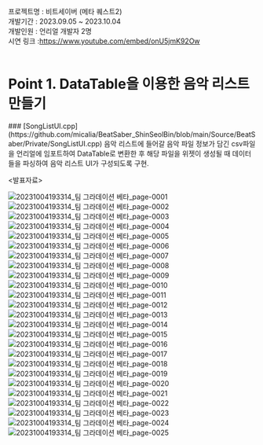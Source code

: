 프로젝트명 : 비트세이버 (메타 퀘스트2) <br>
개발기간 : 2023.09.05 ~ 2023.10.04<br>
개발인원 : 언리얼 개발자 2명<br>
시연 링크 :https://www.youtube.com/embed/onU5jmK92Ow <br>
<br>
<h1>Point 1. DataTable을 이용한 음악 리스트 만들기</h1>
### [SongListUI.cpp](https://github.com/micalia/BeatSaber_ShinSeolBin/blob/main/Source/BeatSaber/Private/SongListUI.cpp)
음악 리스트에 들어갈 음악 파일 정보가 담긴 csv파일을 언리얼에 임포트하여 DataTable로 변환한 후 해당 파일을 위젯이 생성될 때 데이터들을 파싱하여 음악 리스트 UI가 구성되도록 구현.

<br>

<발표자료>
<br>

![20231004193314_팀 그라데이션 베타_page-0001](https://github.com/user-attachments/assets/b7c91789-7074-4770-ab4f-3fb7d3cbaa3c)
![20231004193314_팀 그라데이션 베타_page-0002](https://github.com/user-attachments/assets/4d5c5e34-4f64-47d0-baf6-e6a3fe210cdf)
![20231004193314_팀 그라데이션 베타_page-0003](https://github.com/user-attachments/assets/ddbf8585-d3e3-4f84-a6c4-218e21345a7c)
![20231004193314_팀 그라데이션 베타_page-0004](https://github.com/user-attachments/assets/e0675286-0b38-4c07-8236-8c9f6516bfe9)
![20231004193314_팀 그라데이션 베타_page-0005](https://github.com/user-attachments/assets/a504ed80-aeb4-4a0b-b0d5-4738efb72d3a)
![20231004193314_팀 그라데이션 베타_page-0006](https://github.com/user-attachments/assets/f16a8625-44ba-49a6-86d9-29faca7c65e6)
![20231004193314_팀 그라데이션 베타_page-0007](https://github.com/user-attachments/assets/4bd1a91a-46b9-4997-b60f-d360e1879e08)
![20231004193314_팀 그라데이션 베타_page-0008](https://github.com/user-attachments/assets/1aa91595-c9fd-4690-88dd-183593f80731)
![20231004193314_팀 그라데이션 베타_page-0009](https://github.com/user-attachments/assets/58dec667-7faf-4fa8-a16c-fb04e52db223)
![20231004193314_팀 그라데이션 베타_page-0010](https://github.com/user-attachments/assets/268a8e27-c9b8-4a5a-83ff-809315179c6b)
![20231004193314_팀 그라데이션 베타_page-0011](https://github.com/user-attachments/assets/42583a7c-6ddc-4b65-a54e-936ecd4dd424)
![20231004193314_팀 그라데이션 베타_page-0012](https://github.com/user-attachments/assets/7e67a309-126a-4561-93e7-c34d14b64996)
![20231004193314_팀 그라데이션 베타_page-0013](https://github.com/user-attachments/assets/e093b7bb-9364-4111-8fd9-d0717d63992b)
![20231004193314_팀 그라데이션 베타_page-0014](https://github.com/user-attachments/assets/81c55d14-1a78-4224-aa02-baf17d3a400d)
![20231004193314_팀 그라데이션 베타_page-0015](https://github.com/user-attachments/assets/23aaaf81-b40b-466e-9935-3092b5792c43)
![20231004193314_팀 그라데이션 베타_page-0016](https://github.com/user-attachments/assets/00b43651-2385-4716-8ebf-61dde1f964e5)
![20231004193314_팀 그라데이션 베타_page-0017](https://github.com/user-attachments/assets/93fca671-8b7c-4821-a9b1-4559954e2c74)
![20231004193314_팀 그라데이션 베타_page-0018](https://github.com/user-attachments/assets/017c3545-8fae-4c8b-ae30-a94e386f4766)
![20231004193314_팀 그라데이션 베타_page-0019](https://github.com/user-attachments/assets/c625909c-18b5-42e0-9a62-5cd0f7de7489)
![20231004193314_팀 그라데이션 베타_page-0020](https://github.com/user-attachments/assets/e2d70097-c575-4f25-806b-6d4bb08f1c70)
![20231004193314_팀 그라데이션 베타_page-0021](https://github.com/user-attachments/assets/a225c766-551a-4f7b-967a-f2386e5072cf)
![20231004193314_팀 그라데이션 베타_page-0022](https://github.com/user-attachments/assets/b39842a5-0db0-4ccb-8ecd-5d8322fbd5c2)
![20231004193314_팀 그라데이션 베타_page-0023](https://github.com/user-attachments/assets/8b8f289e-75ac-4c99-8e08-29d55b246ec1)
![20231004193314_팀 그라데이션 베타_page-0024](https://github.com/user-attachments/assets/1156aac7-3512-4008-b628-bb30e4eefb68)
![20231004193314_팀 그라데이션 베타_page-0025](https://github.com/user-attachments/assets/d3d54288-fb0e-4ab7-a3c2-e9e60aa9ba2e)
